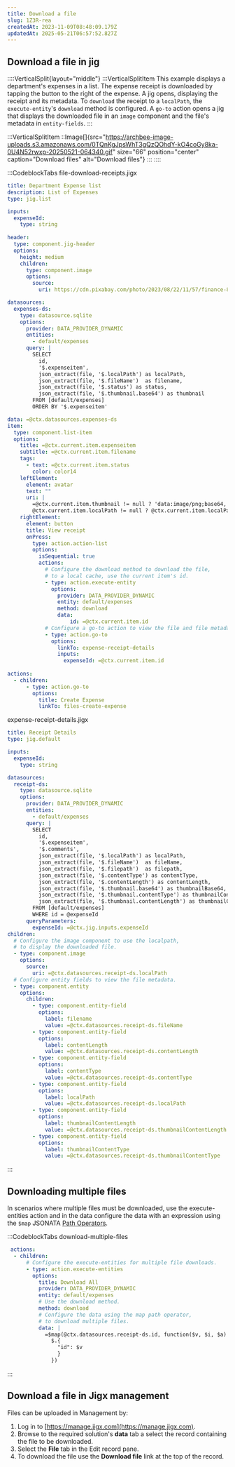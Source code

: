 ```yaml
---
title: Download a file
slug: 1Z3R-rea
createdAt: 2023-11-09T08:48:09.179Z
updatedAt: 2025-05-21T06:57:52.827Z
---
```


## Download a file in jig

::::VerticalSplit{layout="middle"}
:::VerticalSplitItem
This example displays a department's expenses in a list. The expense receipt is downloaded by tapping the button to the right of the expense. A jig opens, displaying the receipt and its metadata.&#x20;
To `download` the receipt to a `localPath`, the `execute-entity`'s `download` method is configured.
A `go-to` action opens a jig that displays the downloaded file in an `image` component and the file's metadata in `entity-fields`.
:::

:::VerticalSplitItem
::Image[]{src="https://archbee-image-uploads.s3.amazonaws.com/0TQnKgJpsWhT3gQzQOhdY-kO4coGy8ka-0U4N52rwxp-20250521-064340.gif" size="66"  position="center" caption="Download files" alt="Download files"}
:::
::::

:::CodeblockTabs
file-download-receipts.jigx

```yaml
title: Department Expense list
description: List of Expenses
type: jig.list

inputs:
  expenseId:
    type: string 
    
header:
  type: component.jig-header
  options:
    height: medium
    children:
      type: component.image
      options:
        source:
          uri: https://cdn.pixabay.com/photo/2023/08/22/11/57/finance-8206242_1280.jpg

datasources:
  expenses-ds:
    type: datasource.sqlite
    options:
      provider: DATA_PROVIDER_DYNAMIC
      entities:
        - default/expenses
      query: |
        SELECT
          id,
          '$.expenseitem',
          json_extract(file, '$.localPath') as localPath,
          json_extract(file, '$.fileName')  as filename,
          json_extract(file, '$.status') as status,
          json_extract(file, '$.thumbnail.base64') as thumbnail
        FROM [default/expenses]
        ORDER BY '$.expenseitem'

data: =@ctx.datasources.expenses-ds
item:
  type: component.list-item
  options:
    title: =@ctx.current.item.expenseitem
    subtitle: =@ctx.current.item.filename 
    tags:
      - text: =@ctx.current.item.status
        color: color14  
    leftElement:
      element: avatar
      text: ""
      uri: |
        =@ctx.current.item.thumbnail != null ? 'data:image/png;base64,' & @ctx.current.item.thumbnail :
        @ctx.current.item.localPath != null ? @ctx.current.item.localPath
    rightElement: 
      element: button
      title: View receipt
      onPress: 
        type: action.action-list
        options:
          isSequential: true
          actions:
            # Configure the download method to download the file,
            # to a local cache, use the current item's id.
            - type: action.execute-entity
              options:
                provider: DATA_PROVIDER_DYNAMIC
                entity: default/expenses
                method: download
                data:
                    id: =@ctx.current.item.id
            # Configure a go-to action to view the file and file metadata.        
            - type: action.go-to
              options:
                linkTo: expense-receipt-details
                inputs: 
                  expenseId: =@ctx.current.item.id
            
actions:
  - children:
      - type: action.go-to
        options:
          title: Create Expense
          linkTo: files-create-expense
```

expense-receipt-details.jigx

```yaml
title: Receipt Details
type: jig.default

inputs:
  expenseId:
    type: string  

datasources:
  receipt-ds:
    type: datasource.sqlite
    options:
      provider: DATA_PROVIDER_DYNAMIC
      entities:
        - default/expenses
      query: |
        SELECT
          id,
          '$.expenseitem',
          '$.comments',
          json_extract(file, '$.localPath') as localPath,
          json_extract(file, '$.fileName')  as fileName,
          json_extract(file, '$.filepath')  as filepath,
          json_extract(file, '$.contentType') as contentType,
          json_extract(file, '$.contentLength') as contentLength,
          json_extract(file, '$.thumbnail.base64') as thumbnailBase64,
          json_extract(file, '$.thumbnail.contentType') as thumbnailContentType,
          json_extract(file, '$.thumbnail.contentLength') as thumbnailContentLength
        FROM [default/expenses]
        WHERE id = @expenseId
      queryParameters:
        expenseId: =@ctx.jig.inputs.expenseId
children:  
  # Configure the image component to use the localpath,
  # to display the downloaded file.      
  - type: component.image
    options:
      source:
        uri: =@ctx.datasources.receipt-ds.localPath
  # Configure entity fields to view the file metadata.  
  - type: component.entity
    options:
      children:
        - type: component.entity-field
          options:
            label: filename
            value: =@ctx.datasources.receipt-ds.fileName
        - type: component.entity-field
          options:
            label: contentLength
            value: =@ctx.datasources.receipt-ds.contentLength
        - type: component.entity-field
          options:
            label: contentType
            value: =@ctx.datasources.receipt-ds.contentType
        - type: component.entity-field
          options:
            label: localPath
            value: =@ctx.datasources.receipt-ds.localPath
        - type: component.entity-field
          options:
            label: thumbnailContentLength
            value: =@ctx.datasources.receipt-ds.thumbnailContentLength
        - type: component.entity-field
          options:
            label: thumbnailContentType
            value: =@ctx.datasources.receipt-ds.thumbnailContentType
```
:::

## Downloading multiple files

In scenarios where multiple files must be downloaded, use the execute-entities action and in the data configure the data with an expression using the `$map` JSONATA [Path Operators](docId:2mRsMRwOOFLr70HBAUWeC).

:::CodeblockTabs
download-multiple-files

```yaml
 actions:
  - children:
      # Configure the execute-entities for multiple file downloads.
      - type: action.execute-entities
        options:
          title: Download All
          provider: DATA_PROVIDER_DYNAMIC
          entity: default/expenses
          # Use the download method. 
          method: download
          # Configure the data using the map path operator,
          # to download multiple files.
          data: |
            =$map(@ctx.datasources.receipt-ds.id, function($v, $i, $a) {
              $.{
                "id": $v
                }
              })
```
:::

## Download a file in Jigx management

Files can be uploaded in Management by:

1. Log in to [https://manage.jigx.com](https://manage.jigx.com).
2. Browse to the required solution's **data** tab a select the record containing the file to be downloaded.
3. Select the **File** tab in the Edit record pane.
4. To download the file use the **Download file** link at the top of the record.

